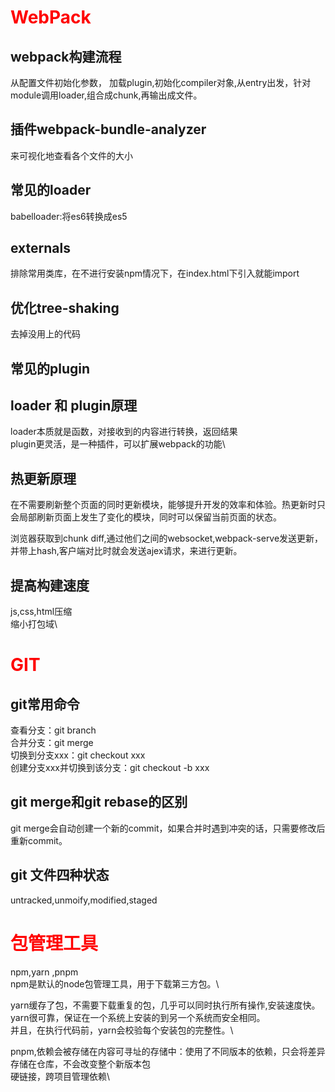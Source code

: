 # <font color=red>WebPack</font>
## webpack构建流程
从配置文件初始化参数，
加载plugin,初始化compiler对象,从entry出发，针对module调用loader,组合成chunk,再输出成文件。

## 插件webpack-bundle-analyzer
来可视化地查看各个文件的大小

## 常见的loader
babelloader:将es6转换成es5

## externals
排除常用类库，在不进行安装npm情况下，在index.html下引入就能import

## 优化tree-shaking
去掉没用上的代码

## 常见的plugin

## loader 和 plugin原理
loader本质就是函数，对接收到的内容进行转换，返回结果\
plugin更灵活，是一种插件，可以扩展webpack的功能\

## 热更新原理
在不需要刷新整个页面的同时更新模块，能够提升开发的效率和体验。热更新时只会局部刷新页面上发生了变化的模块，同时可以保留当前页面的状态。

浏览器获取到chunk diff,通过他们之间的websocket,webpack-serve发送更新，并带上hash,客户端对比时就会发送ajex请求，来进行更新。

## 提高构建速度
js,css,html压缩\
缩小打包域\

# <font color=red>GIT</font>

## git常用命令
查看分支：git branch\
合并分支：git merge\
切换到分支xxx：git checkout xxx\
创建分支xxx并切换到该分支：git checkout -b xxx

## git merge和git rebase的区别
git merge会⾃动创建⼀个新的commit，如果合并时遇到冲突的话，只需要修改后重新commit。

## git 文件四种状态
untracked,unmoify,modified,staged

# <font color=red>包管理工具</font>
npm,yarn ,pnpm\
npm是默认的node包管理工具，用于下载第三方包。\

yarn缓存了包，不需要下载重复的包，几乎可以同时执行所有操作,安装速度快。\
yarn很可靠，保证在一个系统上安装的到另一个系统而安全相同。\
并且，在执行代码前，yarn会校验每个安装包的完整性。\

pnpm,依赖会被存储在内容可寻址的存储中：使用了不同版本的依赖，只会将差异存储在仓库，不会改变整个新版本包\
硬链接，跨项目管理依赖\


